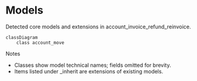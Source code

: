# Models

Detected core models and extensions in account_invoice_refund_reinvoice.

```mermaid
classDiagram
    class account_move
```

Notes
- Classes show model technical names; fields omitted for brevity.
- Items listed under _inherit are extensions of existing models.
